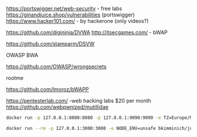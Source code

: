 
https://portswigger.net/web-security - free labs
https://ginandjuice.shop/vulnerabilities (portswigger)
https://www.hacker101.com/ - by hackerone (only videos?)

https://github.com/digininja/DVWA
http://itsecgames.com/ - bWAP

https://github.com/stamparm/DSVW

OWASP BWA

https://github.com/OWASP/wrongsecrets

rootme

https://github.com/lmoroz/bWAPP

https://pentesterlab.com/ -web hacking labs $20 per month
https://github.com/webpwnized/mutillidae
```bash
docker run -p 127.0.0.1:8080:8080 -p 127.0.0.1:9090:9090 -e TZ=Europe/Moscow webgoat/webgoat

docker run --rm -p 127.0.0.1:3000:3000 -e NODE_ENV=unsafe bkimminich/juice-shop
```


